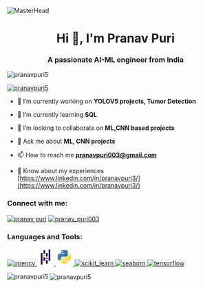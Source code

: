 ![MasterHead](https://user-images.githubusercontent.com/10498744/210012254-234538ff-d198-48aa-8964-37e6fd45d227.gif)
<h1 align="center">Hi 👋, I'm Pranav Puri</h1>
<h3 align="center">A passionate AI-ML engineer from India</h3>

<p align="left"> <img src="https://komarev.com/ghpvc/?username=pranavpuri5&label=Profile%20views&color=0e75b6&style=flat" alt="pranavpuri5" /> </p>

<p align="left"> <a href="https://github.com/ryo-ma/github-profile-trophy"><img src="https://github-profile-trophy.vercel.app/?username=pranavpuri5" alt="pranavpuri5" /></a> </p>

- 🔭 I’m currently working on **YOLOV5 projects, Tumor Detection**

- 🌱 I’m currently learning **SQL**

- 👯 I’m looking to collaborate on **ML,CNN based projects**

- 💬 Ask me about **ML, CNN projects**

- 📫 How to reach me **pranavpuri003@gmail.com**

- 📄 Know about my experiences [https://www.linkedin.com/in/pranavpuri3/](https://www.linkedin.com/in/pranavpuri3/)

<h3 align="left">Connect with me:</h3>
<p align="left">
<a href="https://linkedin.com/in/pranav puri" target="blank"><img align="center" src="https://raw.githubusercontent.com/rahuldkjain/github-profile-readme-generator/master/src/images/icons/Social/linked-in-alt.svg" alt="pranav puri" height="30" width="40" /></a>
<a href="https://kaggle.com/pranav_puri003" target="blank"><img align="center" src="https://raw.githubusercontent.com/rahuldkjain/github-profile-readme-generator/master/src/images/icons/Social/kaggle.svg" alt="pranav_puri003" height="30" width="40" /></a>
</p>

<h3 align="left">Languages and Tools:</h3>
<p align="left"> <a href="https://opencv.org/" target="_blank" rel="noreferrer"> <img src="https://www.vectorlogo.zone/logos/opencv/opencv-icon.svg" alt="opencv" width="40" height="40"/> </a> <a href="https://pandas.pydata.org/" target="_blank" rel="noreferrer"> <img src="https://raw.githubusercontent.com/devicons/devicon/2ae2a900d2f041da66e950e4d48052658d850630/icons/pandas/pandas-original.svg" alt="pandas" width="40" height="40"/> </a> <a href="https://www.python.org" target="_blank" rel="noreferrer"> <img src="https://raw.githubusercontent.com/devicons/devicon/master/icons/python/python-original.svg" alt="python" width="40" height="40"/> </a> <a href="https://scikit-learn.org/" target="_blank" rel="noreferrer"> <img src="https://upload.wikimedia.org/wikipedia/commons/0/05/Scikit_learn_logo_small.svg" alt="scikit_learn" width="40" height="40"/> </a> <a href="https://seaborn.pydata.org/" target="_blank" rel="noreferrer"> <img src="https://seaborn.pydata.org/_images/logo-mark-lightbg.svg" alt="seaborn" width="40" height="40"/> </a> <a href="https://www.tensorflow.org" target="_blank" rel="noreferrer"> <img src="https://www.vectorlogo.zone/logos/tensorflow/tensorflow-icon.svg" alt="tensorflow" width="40" height="40"/> </a> </p>

<p><img align="left" src="https://github-readme-stats.vercel.app/api/top-langs?username=pranavpuri5&show_icons=true&locale=en&layout=compact" alt="pranavpuri5" /></p>

<p>&nbsp;<img align="center" src="https://github-readme-stats.vercel.app/api?username=pranavpuri5&show_icons=true&locale=en" alt="pranavpuri5" /></p>

